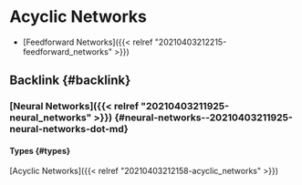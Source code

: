 # Acyclic Networks


-   [Feedforward Networks]({{< relref "20210403212215-feedforward_networks" >}})


## Backlink {#backlink}


### [Neural Networks]({{< relref "20210403211925-neural_networks" >}}) {#neural-networks--20210403211925-neural-networks-dot-md}


#### Types {#types}

[Acyclic Networks]({{< relref "20210403212158-acyclic_networks" >}})

